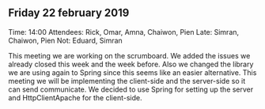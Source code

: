 ## Friday 22 february 2019

Time: 14:00
Attendees: Rick, Omar, Amna, Chaiwon, Pien
Late: Simran, Chaiwon, Pien 
Not: Eduard, Simran

This meeting we are working on the scrumboard. 
We added the issues we already closed this week and the week before. 
Also we changed the library we are using again to Spring since this seems 
like an easier alternative. This meeting we will be implementing the client-side and the server-side 
so it can send communicate. 
We decided to use Spring for setting up the server and HttpClientApache for the client-side.


